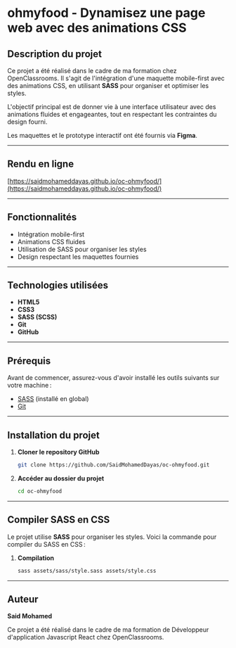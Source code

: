 # ohmyfood - Dynamisez une page web avec des animations CSS

## Description du projet

Ce projet a été réalisé dans le cadre de ma formation chez OpenClassrooms. Il s'agit de l'intégration d'une maquette mobile-first avec des animations CSS, en utilisant **SASS** pour organiser et optimiser les styles.

L'objectif principal est de donner vie à une interface utilisateur avec des animations fluides et engageantes, tout en respectant les contraintes du design fourni.

Les maquettes et le prototype interactif ont été fournis via **Figma**.

---

## Rendu en ligne

[https://saidmohameddayas.github.io/oc-ohmyfood/](https://saidmohameddayas.github.io/oc-ohmyfood/)

---

## Fonctionnalités

- Intégration mobile-first
- Animations CSS fluides
- Utilisation de SASS pour organiser les styles
- Design respectant les maquettes fournies

---

## Technologies utilisées

- **HTML5**
- **CSS3**
- **SASS (SCSS)**
- **Git**
- **GitHub**

---

## Prérequis

Avant de commencer, assurez-vous d'avoir installé les outils suivants sur votre machine :

- [SASS](https://sass-lang.com/) (installé en global)
- [Git](https://git-scm.com/)

---

## Installation du projet

1. **Cloner le repository GitHub**

   ```bash
   git clone https://github.com/SaidMohamedDayas/oc-ohmyfood.git
   ```

2. **Accéder au dossier du projet**

   ```bash
   cd oc-ohmyfood
   ```

---

## Compiler SASS en CSS

Le projet utilise **SASS** pour organiser les styles. Voici la commande pour compiler du SASS en CSS :

1. **Compilation**

   ```bash
   sass assets/sass/style.sass assets/style.css
   ```

---

## Auteur

**Said Mohamed**

Ce projet a été réalisé dans le cadre de ma formation de Développeur d'application Javascript React chez OpenClassrooms.
